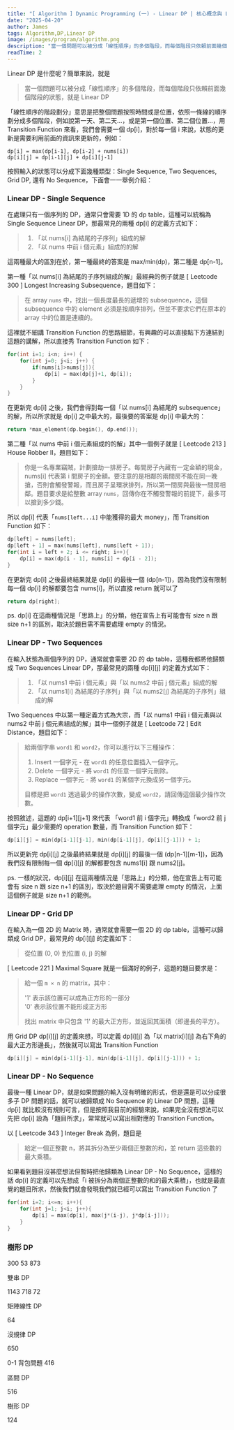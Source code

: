 ```yaml
---
title: "[ Algorithm ] Dynamic Programming (一) - Linear DP | 核心概念與 Leetcode 題型解析"
date: "2025-04-20"
author: James
tags: Algorithm,DP,Linear DP
image: /images/program/algorithm.png
description: "當一個問題可以被分成「線性順序」的多個階段，而每個階段只依賴前面幾個階段的狀態，就是 Linear DP"
readTime: 2
---
```


Linear DP 是什麼呢？簡單來說，就是

> 當一個問題可以被分成「線性順序」的多個階段，而每個階段只依賴前面幾個階段的狀態，就是 Linear DP

「線性順序的階段劃分」意思是把整個問題按照時間或是位置，依照一條線的順序劃分成多個階段，例如說第一天、第二天...，或是第一個位置、第二個位置...，用 Transition Function 來看，我們會需要一個 dp[i]，對於每一個 i 來說，狀態的更新是需要利用前面的資訊來更新的，例如：

```
dp[i] = max(dp[i-1], dp[i-2] + nums[i])
dp[i][j] = dp[i-1][j] + dp[i][j-1]
```

按照輸入的狀態可以分成下面幾種類型：Single Sequence, Two Sequences, Grid DP, 還有 No Sequence，下面會一一舉例介紹：

### **Linear DP - Single Sequence**

在處理只有一個序列的 DP，通常只會需要 1D 的 dp table，這種可以統稱為 Single Sequence Linear DP，那最常見的兩種 dp[i] 的定義方式如下：

> 1. 「以 nums[i] 為結尾的子序列」組成的解<br>
> 2. 「以 nums 中前 i 個元素」組成的的解

這兩種最大的區別在於，第一種最終的答案是 max/min(dp)，第二種是 dp[n-1]。

第一種「以 nums[i] 為結尾的子序列組成的解」最經典的例子就是 [ Leetcode 300 ] Longest Increasing Subsequence，題目如下：

> 在 array `nums` 中，找出一個長度最長的遞增的 subsequence，這個 subsequence 中的 element 必須是按順序排列，但並不要求它們在原本的 array 中的位置是連續的。

這裡就不細講 Transition Function 的思路細節，有興趣的可以直接點下方連結到這題的講解，所以直接秀 Transition Function 如下：

```cpp
for(int i=1; i<n; i++) {
    for(int j=0; j<i; j++) {
        if(nums[i]>nums[j]){
            dp[i] = max(dp[j]+1, dp[i]);
        }
    }
}
```

在更新完 dp[i] 之後，我們會得到每一個「以 nums[i] 為結尾的 subsequence」的解，所以所求就是 dp[i] 之中最大的，最後要的答案是 dp[i] 中最大的：

```cpp
return *max_element(dp.begin(), dp.end());
```

第二種「以 nums 中前 i 個元素組成的的解」其中一個例子就是 [ Leetcode 213 ] House Robber II，題目如下：

> 你是一名專業竊賊，計劃搶劫一排房子。每間房子內藏有一定金額的現金，nums[i] 代表第 i 間房子的金額。要注意的是相鄰的兩間房不能在同一晚搶，否則會觸發警報，而且房子呈環狀排列，所以第一間房與最後一間房相鄰。題目要求是給整數 array `nums`，回傳你在不觸發警報的前提下，最多可以搶到多少錢。

所以 dp[i] 代表「`nums[left...i]` 中能獲得的最大 money」，而 Transition Function 如下：

```cpp
dp[left] = nums[left];
dp[left + 1] = max(nums[left], nums[left + 1]);
for(int i = left + 2; i <= right; i++){
    dp[i] = max(dp[i - 1], nums[i] + dp[i - 2]);
}
```

在更新完 dp[i] 之後最終結果就是 dp[i] 的最後一個 (dp[n-1])，因為我們沒有限制每一個 dp[i] 的解都要包含 nums[i]，所以直接 return 就可以了

```cpp
return dp[right];
```

ps. dp[i] 在這兩種情況是「思路上」的分類，他在宣告上有可能會有 size n 跟 size n+1 的區別，取決於題目需不需要處理 empty 的情況。

### **Linear DP - Two Sequences**

在輸入狀態為兩個序列的 DP，通常就會需要 2D 的 dp table，這種我都將他歸類成 Two Sequences Linear DP，那最常見的兩種 dp[i][j] 的定義方式如下：

> 1. 「以 nums1 中前 i 個元素」與「以 nums2 中前 j 個元素」組成的解<br>
> 2. 「以 nums1[i] 為結尾的子序列」與「以 nums2[j] 為結尾的子序列」組成的解

Two Sequences 中以第一種定義方式為大宗，而「以 nums1 中前 i 個元素與以 nums2 中前 j 個元素組成的解」其中一個例子就是 [ Leetcode 72 ] Edit Distance，題目如下：

> 給兩個字串 `word1` 和 `word2`，你可以進行以下三種操作：
> 
> 1. Insert 一個字元 - 在 `word1` 的任意位置插入一個字元。
> 2. Delete 一個字元 - 將 `word1` 的任意一個字元刪除。
> 3. Replace 一個字元 - 將 `word1` 的某個字元換成另一個字元。
> 
> 目標是把 `word1` 透過最少的操作次數，變成 `word2`，請回傳這個最少操作次數。

按照敘述，這題的 dp[i+1][j+1] 來代表 「word1 前 i 個字元」轉換成「word2 前 j 個字元」最少需要的 operation 數量，而 Transition Function 如下：

```cpp
dp[i][j] = min(dp[i-1][j-1], min(dp[i-1][j], dp[i][j-1])) + 1;
```

所以更新完 dp[i][j] 之後最終結果就是 dp[i][j] 的最後一個 (dp[n-1][m-1])，因為我們沒有限制每一個 dp[i][j] 的解都要包含 nums1[i] 跟 nums2[j]。

ps. 一樣的狀況，dp[i][j] 在這兩種情況是「思路上」的分類，他在宣告上有可能會有 size n 跟 size n+1 的區別，取決於題目需不需要處理 empty 的情況，上面這個例子就是 size n+1 的範例。

### **Linear DP - Grid DP**

在輸入為一個 2D 的 Matrix 時，通常就會需要一個 2D 的 dp table，這種可以歸類成 Grid DP，最常見的 dp[i][j] 的定義如下：

> 從位置 (0, 0) 到位置 (i, j) 的解

[ Leetcode 221 ] Maximal Square 就是一個滿好的例子，這題的題目要求是：

> 給一個 `m × n` 的 matrix，其中：
> 
> '1' 表示該位置可以成為正方形的一部分<br>
> '0' 表示該位置不能形成正方形
> 
> 找出 matrix 中只包含 '1' 的最大正方形，並返回其面積（即邊長的平方）。

用 Grid DP dp[i][j] 的定義來想，可以定義 dp[i][j] 為「以 matrix[i][j] 為右下角的最大正方形邊長」，然後就可以寫出 Transition Function

```cpp
dp[i][j] = min(dp[i-1][j-1], min(dp[i-1][j], dp[i][j-1])) + 1;
```

### **Linear DP - No Sequence**

最後一種 Linear DP，就是如果問題的輸入沒有明確的形式，但是還是可以分成很多子 DP 問題的話，就可以被歸類成 No Sequence 的 Linear DP 問題，這種 dp[i] 就比較沒有規則可言，但是按照我目前的經驗來說，如果完全沒有想法可以先把 dp[i] 設為「題目所求」，常常就可以寫出相對應的 Transition Function。

以 [ Leetcode 343 ] Integer Break 為例，題目是

> 給定一個正整數 n，將其拆分為至少兩個正整數的和，並 return 這些數的最大乘積。

如果看到題目沒甚麼想法但暫時把他歸類為 Linear DP - No Sequence，這樣的話 dp[i] 的定義可以先想成「i 被拆分為兩個正整數的和的最大乘積」，也就是最直覺的題目所求，然後我們就會發現我們就已經可以寫出 Transition Function 了

```cpp
for(int i=2; i<=n; i++){
    for(int j=1; j<i; j++){
        dp[i] = max(dp[i], max(j*(i-j), j*dp[i-j]));
    }
}
```



### **樹形 DP**





300
53
873

雙串 DP

1143
718
72

矩陣線性 DP

64

沒規律 DP

650


0-1 背包問題
416

區間 DP

516

樹形 DP

124
